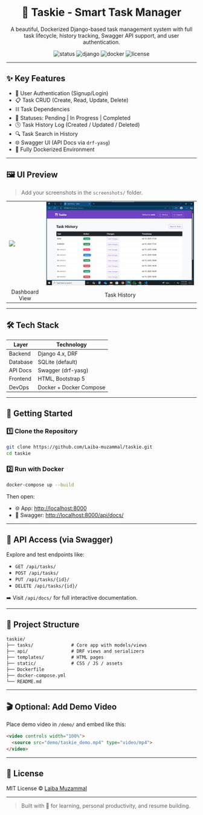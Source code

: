 <h1 align="center">🧠 Taskie - Smart Task Manager</h1>

<p align="center">
  A beautiful, Dockerized Django-based task management system with full task lifecycle, history tracking, Swagger API support, and user authentication.
</p>

<div align="center">
  <img src="https://img.shields.io/badge/Status-Production-green" alt="status"/>
  <img src="https://img.shields.io/badge/Django-4.x-green" alt="django"/>
  <img src="https://img.shields.io/badge/Docker-Enabled-blue" alt="docker"/>
  <img src="https://img.shields.io/badge/License-MIT-yellow" alt="license"/>
</div>

---

## ✨ Key Features

- 🔐 User Authentication (Signup/Login)
- 📋 Task CRUD (Create, Read, Update, Delete)
- ⛓ Task Dependencies
- 🔄 Statuses: Pending | In Progress | Completed
- 🕓 Task History Log (Created / Updated / Deleted)
- 🔍 Task Search in History
- 🌐 Swagger UI (API Docs via `drf-yasg`)
- 🐳 Fully Dockerized Environment

---

## 🖼️ UI Preview

> Add your screenshots in the `screenshots/` folder.

<table>
  <tr>
    <td><img src="screenshots/dashboard.png" width="100%"></td>
    <td><img src="screenshots/history.png" width="100%"></td>
  </tr>
  <tr>
    <td align="center">Dashboard View</td>
    <td align="center">Task History</td>
  </tr>
</table>

---

## 🛠 Tech Stack

| Layer       | Technology              |
|-------------|--------------------------|
| Backend     | Django 4.x, DRF          |
| Database    | SQLite (default)         |
| API Docs    | Swagger (drf-yasg)       |
| Frontend    | HTML, Bootstrap 5        |
| DevOps      | Docker + Docker Compose  |

---

## 🚀 Getting Started

### 1️⃣ Clone the Repository

```bash
git clone https://github.com/Laiba-muzammal/taskie.git
cd taskie
````

### 2️⃣ Run with Docker

```bash
docker-compose up --build
```

Then open:

* 🌐 App: [http://localhost:8000](http://localhost:8000)
* 📘 Swagger: [http://localhost:8000/api/docs/](http://localhost:8000/api/docs/)

---

## 🔌 API Access (via Swagger)

Explore and test endpoints like:

* `GET /api/tasks/`
* `POST /api/tasks/`
* `PUT /api/tasks/{id}/`
* `DELETE /api/tasks/{id}/`

➡️ Visit `/api/docs/` for full interactive documentation.

---

## 📁 Project Structure

```
taskie/
├── tasks/              # Core app with models/views
├── api/                # DRF views and serializers
├── templates/          # HTML pages
├── static/             # CSS / JS / assets
├── Dockerfile
├── docker-compose.yml
└── README.md
```

---

## 🎬 Optional: Add Demo Video

Place demo video in `/demo/` and embed like this:

```html
<video controls width="100%">
  <source src="demo/taskie_demo.mp4" type="video/mp4">
</video>
```

---

## 📄 License

MIT License © [Laiba Muzammal](https://github.com/Laiba-muzammal)

---

> Built with 💙 for learning, personal productivity, and resume building.


